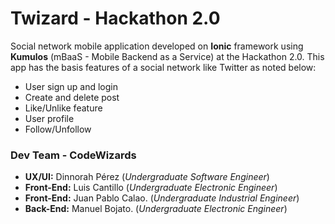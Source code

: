 # Twizard - Hackathon 2.0

Social network mobile application developed on __Ionic__ framework using __Kumulos__ (mBaaS - Mobile Backend as a Service) at the Hackathon 2.0. This app has the basis features of a social network like Twitter as noted below:

- User sign up and login
- Create and delete post
- Like/Unlike feature
- User profile
- Follow/Unfollow

### Dev Team - CodeWizards
- **UX/UI:** Dinnorah Pérez (_Undergraduate Software Engineer_)
- **Front-End:** Luis Cantillo (_Undergraduate Electronic Engineer_)
- **Front-End:** Juan Pablo Calao. (_Undergraduate Industrial Engineer_)
- **Back-End:** Manuel Bojato. (_Undergraduate Electronic Engineer_)
